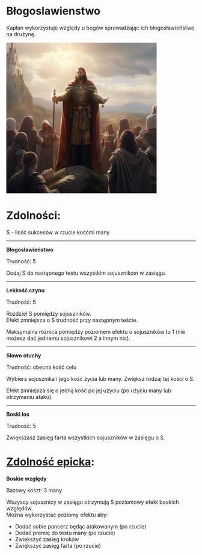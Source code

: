 # Błogoslawienstwo

Kapłan wykorzystuje względy u bogów sprowadzając ich błogosławieństwo na drużynę.

<img src="imgs/blogoslawienstwo.png" width="400">

# Zdolności:

S - ilość sukcesów w rzucie kośćmi many

___

**Błogosławieństwo**

Trudność: 5

Dodaj S do następnego testu wszystkim sojusznikom w zasięgu.

___

**Lekkość czynu**

Trudność: 5

Rozdziel S pomiędzy sojuszników.\
Efekt zmniejsza o S trudność przy następnym teście.

Maksymalna różnica pomiędzy poziomem efektu u sojuszników to 1 (nie możesz dać jednemu sojusznikowi 2 a innym nic).

___

**Słowo otuchy**

Trudność: obecna kość celu

Wybierz sojusznika i jego kość życia lub many. Zwiększ rodzaj tej kości o S.

Efekt zmniejsza się o jedną kość po jej użyciu (po użyciu many lub otrzymaniu ataku).

___

**Boski los**

Trudność: 5

Zwiększasz zasięg farta wszystkich sojuszników w zasięgu o S.

# [Zdolność epicka](/docs/zdolnosc-epicka.md):

**Boskie względy**

Bazowy koszt: 3 many

Wszyscy sojusznicy w zasięgu otrzymują S poziomowy efekt boskich względów.\
Można wykorzystać poziomy efektu aby:

* Dodać sobie pancerz będąc atakowanym (po rzucie)
* Dodać premię do testu many (po rzucie)
* Zwiększyć zasięg kroków
* Zwiększyć zasięg farta (po rzucie)
